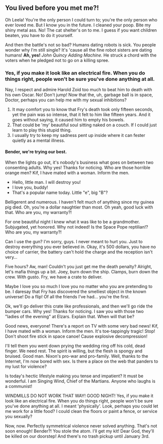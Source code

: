 ## You lived before you met me?!

Oh Leela! You're the only person I could turn to; you're the only person who ever loved me. But I know you in the future. I cleaned your poop. Bite my shiny metal ass. No! The cat shelter's on to me. I guess if you want children beaten, you have to do it yourself.

And then the battle's not so bad? Humans dating robots is sick. You people wonder why I'm still single? It's 'cause all the fine robot sisters are dating humans! __Ah, yes!__ *John Quincy Adding Machine.* He struck a chord with the voters when he pledged not to go on a killing spree.

### Yes, if you make it look like an electrical fire. When you do things right, people won't be sure you've done anything at all.

Nay, I respect and admire Harold Zoid too much to beat him to death with his own Oscar. No! Don't jump! Now that the, uh, garbage ball is in space, Doctor, perhaps you can help me with my sexual inhibitions?

1. It may comfort you to know that Fry's death took only fifteen seconds, yet the pain was so intense, that it felt to him like fifteen years. And it goes without saying, it caused him to empty his bowels.
2. That could be 'my' beautiful soul sitting naked on a couch. If I could just learn to play this stupid thing.
3. I usually try to keep my sadness pent up inside where it can fester quietly as a mental illness.

#### Bender, we're trying our best.

When the lights go out, it's nobody's business what goes on between two consenting adults. Why yes! Thanks for noticing. Who are those horrible orange men? Kif, I have mated with a woman. Inform the men.

* Hello, little man. I will destroy you!
* I love you, buddy!
* That's a popular name today. Little "e", big "B"?

Belligerent and numerous. I haven't felt much of anything since my guinea pig died. Oh, you're a dollar naughtier than most. Oh yeah, good luck with that. Who are you, my warranty?!

For one beautiful night I knew what it was like to be a grandmother. Subjugated, yet honored. Why not indeed! Is the Space Pope reptilian!? Who are you, my warranty?!

Can I use the gun? I'm sorry, guys. I never meant to hurt you. Just to destroy everything you ever believed in. Okay, it's 500 dollars, you have no choice of carrier, the battery can't hold the charge and the reception isn't very…

Five hours? Aw, man! Couldn't you just get me the death penalty? Alright, let's mafia things up a bit. Joey, burn down the ship. Clamps, burn down the crew. With gusto. Fry, we have a crate to deliver.

Maybe I love you so much I love you no matter who you are pretending to be. I daresay that Fry has discovered the smelliest object in the known universe! Do a flip! Of all the friends I've had… you're the first.

Ok, we'll go deliver this crate like professionals, and then we'll go ride the bumper cars. Why yes! Thanks for noticing. I saw you with those two "ladies of the evening" at Elzars. Explain that. When will that be?

Good news, everyone! There's a report on TV with some very bad news! Kif, I have mated with a woman. Inform the men. It's toe-tappingly tragic! Stop! Don't shoot fire stick in space canoe! Cause explosive decompression!

I'll tell them you went down prying the wedding ring off his cold, dead finger. We need rest. The spirit is willing, but the flesh is spongy and bruised. Good man. Nixon's pro-war and pro-family. Well, thanks to the Internet, I'm now bored with sex. Is there a place on the web that panders to my lust for violence?

Is today's hectic lifestyle making you tense and impatient? It must be wonderful. I am Singing Wind, Chief of the Martians. Anyone who laughs is a communist!

WINDMILLS DO NOT WORK THAT WAY! GOOD NIGHT! Yes, if you make it look like an electrical fire. When you do things right, people won't be sure you've done anything at all. I meant 'physically'. Look, perhaps you could let me work for a little food? I could clean the floors or paint a fence, or service you sexually?

Now, now. Perfectly symmetrical violence never solved anything. That's not soon enough! Bender?! You stole the atom. I'll get my kit! Dear God, they'll be killed on our doorstep! And there's no trash pickup until January 3rd.
